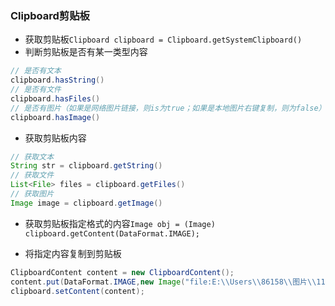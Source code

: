 ### Clipboard剪贴板

* 获取剪贴板`Clipboard clipboard = Clipboard.getSystemClipboard()`
* 判断剪贴板是否有某一类型内容
  
```java
// 是否有文本
clipboard.hasString()
// 是否有文件
clipboard.hasFiles()
// 是否有图片（如果是网络图片链接，则is为true；如果是本地图片右键复制，则为false）
clipboard.hasImage()
```

* 获取剪贴板内容
  
```java
// 获取文本
String str = clipboard.getString()
// 获取文件
List<File> files = clipboard.getFiles()
// 获取图片
Image image = clipboard.getImage()
```

* 获取剪贴板指定格式的内容`Image obj = (Image) clipboard.getContent(DataFormat.IMAGE);`

* 将指定内容复制到剪贴板
  
```java
ClipboardContent content = new ClipboardContent();
content.put(DataFormat.IMAGE,new Image("file:E:\\Users\\86158\\图片\\110300202.jpg"));
clipboard.setContent(content);
```